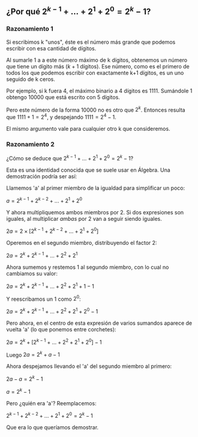 ## ¿Por qué $2^{k-1} + ... + 2^1 + 2^0 = 2^{k} - 1$?

### Razonamiento 1
Si escribimos k "unos", éste es el número más grande que podemos escribir con esa cantidad de dígitos.

Al sumarle 1 a  a este número máximo de k dígitos, obtenemos un número que tiene un dígito más ($k+1$ dígitos). Ese número, como es el primero de todos los que podemos escribir con exactamente k+1 dígitos, es un uno seguido de k ceros.

Por ejemplo, si k fuera 4, el máximo binario a 4 dígitos es 1111. Sumándole 1 obtengo 10000 que está escrito con 5 dígitos.

Pero este número de la forma 10000 no es otro que $2^k$. Entonces resulta que $1111 + 1 = 2^4$, y despejando $1111 = 2^4 - 1$.

El mismo argumento vale para cualquier otro k que consideremos.

### Razonamiento 2 

¿Cómo se deduce que $2^{k-1} + ... + 2^1 + 2^0 = 2^{k} - 1$?

Esta es una identidad conocida que se suele usar en Álgebra. Una demostración podría ser así:

Llamemos 'a' al primer miembro de la igualdad para simplificar un poco:

$a = 2^{k-1} + 2^{k-2} + ... + 2^1 + 2^0$

Y ahora multipliquemos ambos miembros por 2. Si dos expresiones son iguales, al multiplicar *ambas* por 2 van a seguir siendo iguales.

$2a = 2 \times [2^{k-1} + 2^{k-2} + ... + 2^1 + 2^0]$

Operemos en el segundo miembro, distribuyendo el factor 2:

$2a = 2^k + 2^{k-1} + ... + 2^2 + 2^1$

Ahora sumemos y restemos 1 al segundo miembro, con lo cual no cambiamos su valor:

$2a = 2^k + 2^{k-1} + ... + 2^2 + 2^1 + 1 - 1$

Y reescribamos un 1 como $2^0$:

$2a = 2^k + 2^{k-1} + ... + 2^2 + 2^1 + 2^0 - 1$


Pero ahora, en el centro de esta expresión de varios sumandos aparece de vuelta 'a' (lo que ponemos entre corchetes):

$2a = 2^k + [ 2^{k-1} + ... + 2^2 + 2^1 + 2^0 ] - 1$

Luego 
$2a = 2^k + a -1$

Ahora despejamos llevando el 'a' del segundo miembro al primero:

$2a - a = 2^k - 1$

$a = 2^k - 1$

Pero ¿quién era 'a'? Reemplacemos:

$2^{k-1} + 2^{k-2} + ... + 2^1 + 2^0 = 2^k - 1$

Que era lo que queríamos demostrar. 